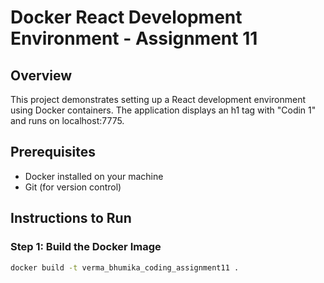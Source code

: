 # Docker React Development Environment - Assignment 11

## Overview
This project demonstrates setting up a React development environment using Docker containers. The application displays an h1 tag with "Codin 1" and runs on localhost:7775.

## Prerequisites
- Docker installed on your machine
- Git (for version control)

## Instructions to Run

### Step 1: Build the Docker Image
```bash
docker build -t verma_bhumika_coding_assignment11 .